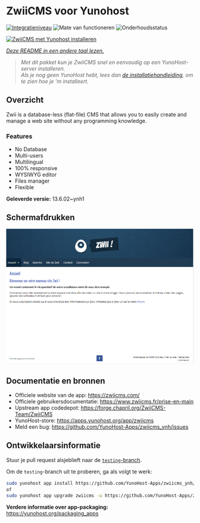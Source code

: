 <!--
NB: Deze README is automatisch gegenereerd door <https://github.com/YunoHost/apps/tree/master/tools/readme_generator>
Hij mag NIET handmatig aangepast worden.
-->

# ZwiiCMS voor Yunohost

[![Integratieniveau](https://apps.yunohost.org/badge/integration/zwiicms)](https://ci-apps.yunohost.org/ci/apps/zwiicms/)
![Mate van functioneren](https://apps.yunohost.org/badge/state/zwiicms)
![Onderhoudsstatus](https://apps.yunohost.org/badge/maintained/zwiicms)

[![ZwiiCMS met Yunohost installeren](https://install-app.yunohost.org/install-with-yunohost.svg)](https://install-app.yunohost.org/?app=zwiicms)

*[Deze README in een andere taal lezen.](./ALL_README.md)*

> *Met dit pakket kun je ZwiiCMS snel en eenvoudig op een YunoHost-server installeren.*  
> *Als je nog geen YunoHost hebt, lees dan [de installatiehandleiding](https://yunohost.org/install), om te zien hoe je 'm installeert.*

## Overzicht

Zwii is a database-less (flat-file) CMS that allows you to easily create and manage a web site without any programming knowledge.

### Features

- No Database
- Multi-users
- Multilingual
- 100% responsive
- WYSIWYG editor
- Files manager
- Flexible


**Geleverde versie:** 13.6.02~ynh1

## Schermafdrukken

![Schermafdrukken van ZwiiCMS](./doc/screenshots/dashboard.png)

## Documentatie en bronnen

- Officiele website van de app: <https://zwiicms.com/>
- Officiele gebruikersdocumentatie: <https://www.zwiicms.fr/prise-en-main>
- Upstream app codedepot: <https://forge.chapril.org/ZwiiCMS-Team/ZwiiCMS>
- YunoHost-store: <https://apps.yunohost.org/app/zwiicms>
- Meld een bug: <https://github.com/YunoHost-Apps/zwiicms_ynh/issues>

## Ontwikkelaarsinformatie

Stuur je pull request alsjeblieft naar de [`testing`-branch](https://github.com/YunoHost-Apps/zwiicms_ynh/tree/testing).

Om de `testing`-branch uit te proberen, ga als volgt te werk:

```bash
sudo yunohost app install https://github.com/YunoHost-Apps/zwiicms_ynh/tree/testing --debug
of
sudo yunohost app upgrade zwiicms -u https://github.com/YunoHost-Apps/zwiicms_ynh/tree/testing --debug
```

**Verdere informatie over app-packaging:** <https://yunohost.org/packaging_apps>
